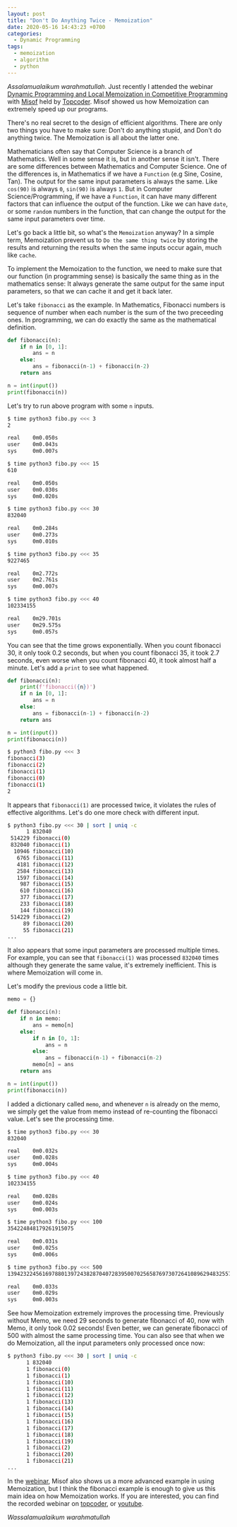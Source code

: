 ```yaml
---
layout: post
title: "Don't Do Anything Twice - Memoization"
date: 2020-05-16 14:43:23 +0700
categories:
  - Dynamic Programming
tags:
  - memoization
  - algorithm
  - python
---
```


_Assalamualaikum warahmatullah_. Just recently I attended the webinar [Dynamic Programming and Local Memoization in Competitive Programming][webinar] with [Misof][misof] held by [Topcoder][topcoder]. Misof showed us how Memoization can extremely speed up our programs.

There's no real secret to the design of efficient algorithms. There are only two things you have to make sure: Don't do anything stupid, and Don't do anything twice. The Memoization is all about the latter one.

Mathematicians often say that Computer Science is a branch of Mathematics. Well in some sense it is, but in another sense it isn't. There are some differences between Mathematics and Computer Science. One of the differences is, in Mathematics if we have a `Function` (e.g Sine, Cosine, Tan). The output for the same input parameters is always the same. Like `cos(90)` is always `0`, `sin(90)` is always `1`. But in Computer Science/Programming, if we have a `Function`, it can have many different factors that can influence the output of the function. Like we can have `date`, or some `random` numbers in the function, that can change the output for the same input parameters over time.

Let's go back a little bit, so what's the `Memoization` anyway? In a simple term, Memoization prevent us to `Do the same thing twice` by storing the results and returning the results when the same inputs occur again, much like `cache`.

To implement the Memoization to the function, we need to make sure that our function (in programming sense) is basically the same thing as in the mathematics sense: It always generate the same output for the same input parameters, so that we can cache it and get it back later.

Let's take `fibonacci` as the example. In Mathematics, Fibonacci numbers is sequence of number when each number is the sum of the two preceeding ones. In programming, we can do exactly the same as the mathematical definition.
```python
def fibonacci(n):
    if n in [0, 1]:
        ans = n
    else:
        ans = fibonacci(n-1) + fibonacci(n-2)
    return ans

n = int(input())
print(fibonacci(n))
```
Let's try to run above program with some `n` inputs.
```bash
$ time python3 fibo.py <<< 3
2

real    0m0.050s
user    0m0.043s
sys     0m0.007s

$ time python3 fibo.py <<< 15
610

real    0m0.050s
user    0m0.030s
sys     0m0.020s

$ time python3 fibo.py <<< 30
832040

real    0m0.284s
user    0m0.273s
sys     0m0.010s

$ time python3 fibo.py <<< 35
9227465

real    0m2.772s
user    0m2.761s
sys     0m0.007s

$ time python3 fibo.py <<< 40
102334155

real    0m29.701s
user    0m29.575s
sys     0m0.057s
```
You can see that the time grows exponentially. When you count fibonacci 30, it only took 0.2 seconds, but when you count fibonacci 35, it took 2.7 seconds, even worse when you count fibonacci 40, it took almost half a minute. Let's add a `print` to see what happened.
```python
def fibonacci(n):
    print(f'fibonacci({n})')
    if n in [0, 1]:
        ans = n
    else:
        ans = fibonacci(n-1) + fibonacci(n-2)
    return ans

n = int(input())
print(fibonacci(n))
```

```bash
$ python3 fibo.py <<< 3
fibonacci(3)
fibonacci(2)
fibonacci(1)
fibonacci(0)
fibonacci(1)
2
```
It appears that `fibonacci(1)` are processed twice, it violates the rules of effective algorithms. Let's do one more check with different input.
```bash
$ python3 fibo.py <<< 30 | sort | uniq -c
      1 832040
 514229 fibonacci(0)
 832040 fibonacci(1)
  10946 fibonacci(10)
   6765 fibonacci(11)
   4181 fibonacci(12)
   2584 fibonacci(13)
   1597 fibonacci(14)
    987 fibonacci(15)
    610 fibonacci(16)
    377 fibonacci(17)
    233 fibonacci(18)
    144 fibonacci(19)
 514229 fibonacci(2)
     89 fibonacci(20)
     55 fibonacci(21)
...
```
It also appears that some input parameters are processed multiple times. For example, you can see that `fibonacci(1)` was processed
`832040` times although they generate the same value, it's extremely inefficient. This is where Memoization will come in.

Let's modify the previous code a little bit.
```python
memo = {}

def fibonacci(n):
    if n in memo:
        ans = memo[n]
    else:
        if n in [0, 1]:
            ans = n
        else:
            ans = fibonacci(n-1) + fibonacci(n-2)
        memo[n] = ans
    return ans

n = int(input())
print(fibonacci(n))
```
I added a dictionary called `memo`, and whenever `n` is already on the memo, we simply get the value from memo instead of re-counting the fibonacci value. Let's see the processing time.
```bash
$ time python3 fibo.py <<< 30
832040

real    0m0.032s
user    0m0.028s
sys     0m0.004s

$ time python3 fibo.py <<< 40
102334155

real    0m0.028s
user    0m0.024s
sys     0m0.003s

$ time python3 fibo.py <<< 100
354224848179261915075

real    0m0.031s
user    0m0.025s
sys     0m0.006s

$ time python3 fibo.py <<< 500
139423224561697880139724382870407283950070256587697307264108962948325571622863290691557658876222521294125

real    0m0.033s
user    0m0.029s
sys     0m0.003s
```

See how Memoization extremely improves the processing time. Previously without Memo, we need 29 seconds to generate fibonacci of 40, now with Memo, it only took 0.02 seconds! Even better, we can generate fibonacci of 500 with almost the same processing time. You can also see that when we do Memoization, all the input parameters only processed once now: 
```bash
$ python3 fibo.py <<< 30 | sort | uniq -c
      1 832040
      1 fibonacci(0)
      1 fibonacci(1)
      1 fibonacci(10)
      1 fibonacci(11)
      1 fibonacci(12)
      1 fibonacci(13)
      1 fibonacci(14)
      1 fibonacci(15)
      1 fibonacci(16)
      1 fibonacci(17)
      1 fibonacci(18)
      1 fibonacci(19)
      1 fibonacci(2)
      1 fibonacci(20)
      1 fibonacci(21)
...
```
In the [webinar][webinar], Misof also shows us a more advanced example in using Memoization, but I think the fibonacci example is enough to give us this main idea on how Memoization works. If you are interested, you can find the recorded webinar on [topcoder][webinar], or [youtube][youtube].

_Wassalamualaikum warahmatullah_

[webinar]: https://apps.topcoder.com/forums/?module=ThreadList&forumID=738384&mc=15
[misof]: https://www.topcoder.com/members/misof
[topcoder]: https://www.topcoder.com/splash/
[youtube]: https://www.youtube.com/watch?v=vXNqIyXrVi4
